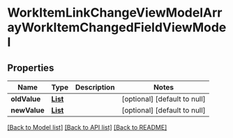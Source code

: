 # WorkItemLinkChangeViewModelArrayWorkItemChangedFieldViewModel
## Properties

| Name | Type | Description | Notes |
|------------ | ------------- | ------------- | -------------|
| **oldValue** | [**List**](WorkItemLinkChangeViewModel.md) |  | [optional] [default to null] |
| **newValue** | [**List**](WorkItemLinkChangeViewModel.md) |  | [optional] [default to null] |

[[Back to Model list]](../README.md#documentation-for-models) [[Back to API list]](../README.md#documentation-for-api-endpoints) [[Back to README]](../README.md)


